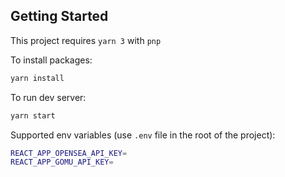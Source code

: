 ## Getting Started

This project requires `yarn 3` with `pnp`

To install packages:

```bash
yarn install
```

To run dev server:

```bash
yarn start
```

Supported env variables (use `.env` file in the root of the project):

```bash
REACT_APP_OPENSEA_API_KEY=
REACT_APP_GOMU_API_KEY=
```
